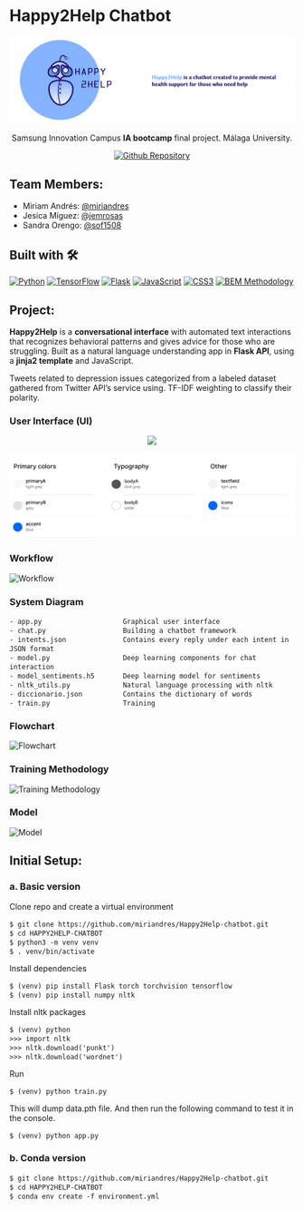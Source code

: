 # Happy2Help Chatbot
<img width="1552" alt="Happy2Help banner" title="Happy2Help" src="/design/banner.png" />

<div align="center">

  Samsung Innovation Campus **IA bootcamp** final project. Málaga University.

  [![Github Repository](https://img.shields.io/static/v1?label=&message=Github%20Repository&color=85b3ff&style=for-the-badge&logo=github&logoColor=white)](https://github.com/miriandres/Happy2Help-chatbot/)
  
</div>

## Team Members:
- Miriam Andrés:  [@miriandres](https://github.com/miriandres)
- Jesica Míguez:  [@jemrosas](https://github.com/jemrosas)
- Sandra Orengo:  [@sof1508](https://github.com/sof1508)

## Built with 🛠️
[![Python](https://img.shields.io/badge/Python-3776AB?style=for-the-badge&logo=python&logoColor=white)](https://www.python.org/)
[![TensorFlow](https://img.shields.io/badge/TensorFlow-FF6F00?style=for-the-badge&logo=tensorflow&logoColor=white)](https://www.tensorflow.org/)
[![Flask](https://img.shields.io/badge/Flask-000000?style=for-the-badge&logo=flask&logoColor=white)](https://flask.palletsprojects.com/en/2.2.x/)
[![JavaScript](https://img.shields.io/static/v1?label=&message=JavaScript&color=f7df1e&logo=javascript&logoColor=black&style=for-the-badge)](https://www.javascript.com/)
[![CSS3](https://img.shields.io/badge/CSS3-1572B6?style=for-the-badge&logo=css3&logoColor=white)](https://www.w3schools.com/css/)
[![BEM Methodology](https://img.shields.io/static/v1?label=&message=BEM%20Methodology&color=17A1E6&logo=bem&logoColor=white&style=for-the-badge)](http://getbem.com/)

## Project:
**Happy2Help** is a **conversational interface** with automated text interactions that recognizes behavioral patterns and gives advice for those who are struggling. Built as a natural language understanding app in **Flask API**, using a **jinja2 template** and JavaScript. 

Tweets related to depression issues categorized from a labeled dataset gathered from Twitter API’s service using. TF-IDF weighting to classify their polarity.

### User Interface (UI)
<p align="center">
  <img width="250" src="https://user-images.githubusercontent.com/86624207/147703339-6a74f2f3-22b3-4d64-882d-d84caccdf4fb.gif" />
</p>
<img alt="Color palette" title="Color palette" src="/design/palette.png" />

### Workflow
![Workflow](https://user-images.githubusercontent.com/86624207/187969376-b6e98cae-41d6-4647-b7d0-56d2607fd833.png)

### System Diagram
```
- app.py                    Graphical user interface
- chat.py                   Building a chatbot framework
- intents.json              Contains every reply under each intent in JSON format
- model.py                  Deep learning components for chat interaction
- model_sentiments.h5       Deep learning model for sentiments
- nltk_utils.py             Natural language processing with nltk
- diccionario.json          Contains the dictionary of words
- train.py                  Training
```

### Flowchart
![Flowchart](https://user-images.githubusercontent.com/86624207/187955932-1ba4ea3b-1ce2-47e4-a490-19581ee0848c.png)

### Training Methodology
![Training Methodology](https://user-images.githubusercontent.com/86624207/187957533-82632f90-8ab1-4626-a5b2-8a6ff5a14b6d.png)

### Model
![Model](https://user-images.githubusercontent.com/86624207/187970178-9c037a2d-cd16-42d5-88cd-43d77059bd7e.png)

## Initial Setup:
### a. Basic version
Clone repo and create a virtual environment
```
$ git clone https://github.com/miriandres/Happy2Help-chatbot.git
$ cd HAPPY2HELP-CHATBOT
$ python3 -m venv venv
$ . venv/bin/activate
```
Install dependencies
```
$ (venv) pip install Flask torch torchvision tensorflow
$ (venv) pip install numpy nltk
```
Install nltk packages
```
$ (venv) python
>>> import nltk
>>> nltk.download('punkt')
>>> nltk.download('wordnet')
```
Run
```
$ (venv) python train.py
```
This will dump data.pth file. And then run
the following command to test it in the console.
```
$ (venv) python app.py
```

### b. Conda version
```
$ git clone https://github.com/miriandres/Happy2Help-chatbot.git
$ cd HAPPY2HELP-CHATBOT
$ conda env create -f environment.yml
```
